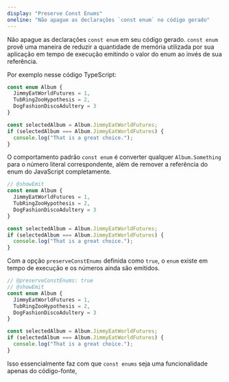 ```yaml
---
display: "Preserve Const Enums"
oneline: "Não apague as declarações `const enum` no código gerado"
---
```


Não apague as declarações `const enum` em seu código gerado. `const enum` provê uma maneira de reduzir a quantidade de memória utilizada por sua aplicação em tempo de execução emitindo o valor do enum ao invés de sua referência.

Por exemplo nesse código TypeScript:

```ts twoslash
const enum Album {
  JimmyEatWorldFutures = 1,
  TubRingZooHypothesis = 2,
  DogFashionDiscoAdultery = 3
}

const selectedAlbum = Album.JimmyEatWorldFutures;
if (selectedAlbum === Album.JimmyEatWorldFutures) {
  console.log("That is a great choice.");
}
```

O comportamento padrão `const enum` é converter qualquer `Album.Something` para o número literal correspondente, além de remover a referência do enum do JavaScript completamente.

```ts twoslash
// @showEmit
const enum Album {
  JimmyEatWorldFutures = 1,
  TubRingZooHypothesis = 2,
  DogFashionDiscoAdultery = 3
}

const selectedAlbum = Album.JimmyEatWorldFutures;
if (selectedAlbum === Album.JimmyEatWorldFutures) {
  console.log("That is a great choice.");
}
```

Com a opção `preserveConstEnums` definida como `true`, o `enum` existe em tempo de execução e os números ainda são emitidos.

```ts twoslash
// @preserveConstEnums: true
// @showEmit
const enum Album {
  JimmyEatWorldFutures = 1,
  TubRingZooHypothesis = 2,
  DogFashionDiscoAdultery = 3
}

const selectedAlbum = Album.JimmyEatWorldFutures;
if (selectedAlbum === Album.JimmyEatWorldFutures) {
  console.log("That is a great choice.");
}
```

Isso essencialmente faz com que `const enums` seja uma funcionalidade apenas do código-fonte,
